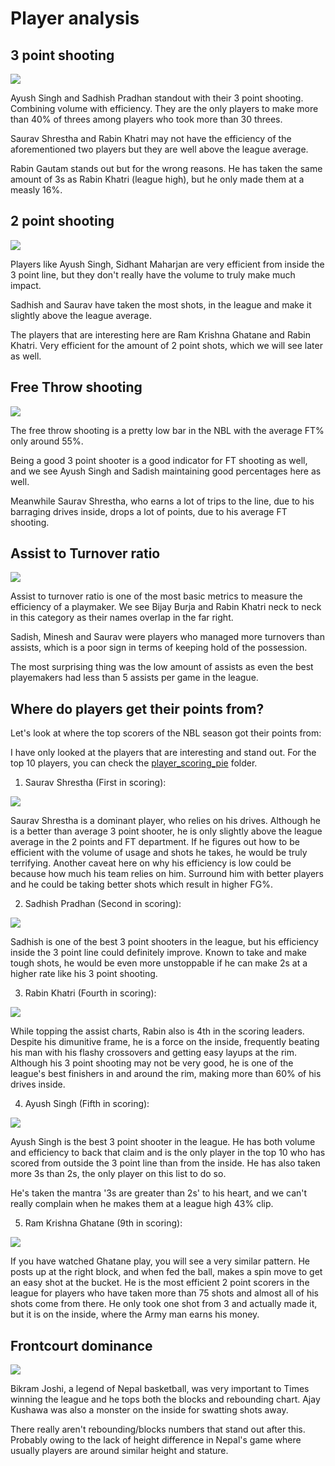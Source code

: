 # Player analysis

## 3 point shooting


<img src='./images/3 point shooting.jpg' />


Ayush Singh and Sadhish Pradhan standout with their 3 point shooting. Combining volume with efficiency. They are the only players to make more than 40% of threes among players who took more than 30 threes.

Saurav Shrestha and Rabin Khatri may not have the efficiency of the aforementioned two players but they are well above the league average.

Rabin Gautam stands out but for the wrong reasons. He has taken the same amount of 3s as Rabin Khatri (league high), but he only made them at a measly 16%.

## 2 point shooting

<img src='./images/2 point shooting.jpg' />

Players like Ayush Singh, Sidhant Maharjan are very efficient from inside the 3 point line, but they don't really have the volume to truly make much impact.

Sadhish and Saurav have taken the most shots, in the league and make it slightly above the league average.

The players that are interesting here are Ram Krishna Ghatane and Rabin Khatri. Very efficient for the amount of 2 point shots, which we  will see later as well.

## Free Throw shooting

<img src='./images/Free throws.jpg'>

The free throw shooting is a pretty low bar in the NBL with the average FT% only around 55%.

Being a good 3 point shooter is a good indicator for FT shooting as well, and we see Ayush Singh and Sadish maintaining good percentages here as well. 

Meanwhile Saurav Shrestha, who earns a lot of trips to the line, due to his barraging drives inside, drops a lot of points, due to his average FT shooting.

## Assist to Turnover ratio

<img src='./images/Assists to turnovers.jpg'>

Assist to turnover ratio is one of the most basic metrics to measure the efficiency of a playmaker. We see Bijay Burja and Rabin Khatri neck to neck in this category as their names overlap in the far right.

Sadish, Minesh and Saurav were players who managed more turnovers than assists, which is a poor sign in terms of keeping hold of the possession.

The most surprising thing was the low amount of assists as even the best playemakers had less than 5 assists per game in the league.

## Where do players get their points from?

Let's look at where the top scorers of the NBL season got their points from:

I have only looked at the players that are interesting and stand out. For the top 10 players, you can check the [player_scoring_pie]('./player_scoring_pie') folder.

1. Saurav Shrestha (First in scoring):

<img src='./player_scoring_pie/Saurav Shrestha .jpg' />

Saurav Shrestha is a dominant player, who relies on his drives. Although he is a better than average 3 point shooter, he is only slightly above the league average in the 2 points and FT department. If he figures out how to be efficient with the volume of usage and shots he takes, he would be truly terrifying. Another caveat here on why his efficiency is low could be because how much his team relies on him. Surround him with better players and he could be taking better shots which result in higher FG%.

2. Sadhish Pradhan (Second in scoring): 

<img src='./player_scoring_pie/Sadhish Pradhan.jpg' />
 
 Sadhish is one of the best 3 point shooters in the league, but his efficiency inside the 3 point line could definitely improve. Known to take and make tough shots, he would be even more unstoppable if he can make 2s at a higher rate like his 3 point shooting.

3. Rabin Khatri (Fourth in scoring):

<img src='./player_scoring_pie/Rabin Khatri.jpg' />

While topping the assist charts, Rabin also is 4th in the scoring leaders. Despite his dimunitive frame, he is a force on the inside, frequently beating his man with his flashy crossovers and getting easy layups at the rim. Although his 3 point shooting may not be very good, he is one of the league's best finishers in and around the rim, making more than 60% of his drives inside.

4. Ayush Singh (Fifth in scoring):

<img src='./player_scoring_pie/Ayush Singh.jpg' />

Ayush Singh is the best 3 point shooter in the league. He has both volume and efficiency to back that claim and is the only player in the top 10 who has scored from outside the 3 point line than from the inside. He has also taken more 3s than 2s, the only player on this list to do so.

He's taken the mantra '3s are greater than 2s' to his heart, and we can't really complain when he makes them at a league high 43% clip.

5. Ram Krishna Ghatane (9th in scoring):

<img src='./player_scoring_pie/Ram Krishna Ghatane.jpg' />

If you have watched Ghatane play, you will see a very similar pattern. He posts up at the right block, and when fed the ball, makes a spin move to get an easy shot at the bucket. He is the most efficient 2 point scorers in the league for players who have taken more than 75 shots and almost all of his shots come from there. He only took one shot from 3 and actually made it, but it is on the inside, where the Army man earns his money.

## Frontcourt dominance

<img src='./images/rebounds vs blocks.jpg'>

Bikram Joshi, a legend of Nepal basketball, was very important to Times winning the league and he tops both the blocks and rebounding chart. Ajay Kushawa was also a monster on the inside for swatting shots away.

There really aren't rebounding/blocks numbers that stand out after this. Probably owing to the lack of height difference in Nepal's game where usually players are around similar height and stature.

